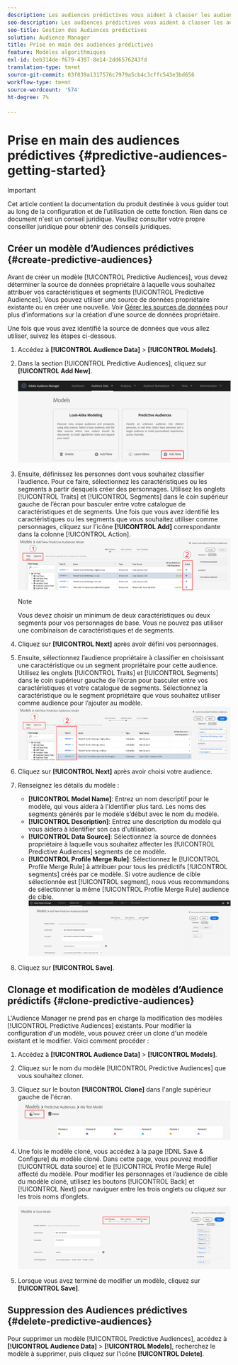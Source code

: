 ```yaml
---
description: Les audiences prédictives vous aident à classer les audiences inconnues en personas distinctes en temps réel à l’aide de la science des données.
seo-description: Les audiences prédictives vous aident à classer les audiences inconnues en personas distinctes en temps réel à l’aide de la science des données.
seo-title: Gestion des Audiences prédictives
solution: Audience Manager
title: Prise en main des audiences prédictives
feature: Modèles algorithmiques
exl-id: beb314de-f679-4397-8e14-2dd6576243fd
translation-type: tm+mt
source-git-commit: 03f039a1317576c7979a5cb4c3cffc543e3bd656
workflow-type: tm+mt
source-wordcount: '574'
ht-degree: 7%

---
```


# Prise en main des audiences prédictives {#predictive-audiences-getting-started}

>[!IMPORTANT]
>Cet article contient la documentation du produit destinée à vous guider tout au long de la configuration et de l’utilisation de cette fonction. Rien dans ce document n&#39;est un conseil juridique. Veuillez consulter votre propre conseiller juridique pour obtenir des conseils juridiques.

## Créer un modèle d’Audiences prédictives {#create-predictive-audiences}

Avant de créer un modèle [!UICONTROL Predictive Audiences], vous devez déterminer la source de données propriétaire à laquelle vous souhaitez attribuer vos caractéristiques et segments [!UICONTROL Predictive Audiences]. Vous pouvez utiliser une source de données propriétaire existante ou en créer une nouvelle. Voir [Gérer les sources de données](https://docs.adobe.com/content/help/en/audience-manager/user-guide/features/data-sources/manage-datasources.html) pour plus d’informations sur la création d’une source de données propriétaire.

Une fois que vous avez identifié la source de données que vous allez utiliser, suivez les étapes ci-dessous.

1. Accédez à **[!UICONTROL Audience Data]** > **[!UICONTROL Models]**.
1. Dans la section [!UICONTROL Predictive Audiences], cliquez sur **[!UICONTROL Add New]**.

   ![smart-persona-add](assets/predictive-audiences-add.png)

1. Ensuite, définissez les personnes dont vous souhaitez classifier l’audience. Pour ce faire, sélectionnez les caractéristiques ou les segments à partir desquels créer des personnages. Utilisez les onglets [!UICONTROL Traits] et [!UICONTROL Segments] dans le coin supérieur gauche de l’écran pour basculer entre votre catalogue de caractéristiques et de segments. Une fois que vous avez identifié les caractéristiques ou les segments que vous souhaitez utiliser comme personnages, cliquez sur l&#39;icône **[!UICONTROL Add]** correspondante dans la colonne [!UICONTROL Action].
   ![smart-persona-select-personas](assets/predictive-audiences-persona.png)
   >[!NOTE]
   >Vous devez choisir un minimum de deux caractéristiques ou deux segments pour vos personnages de base. Vous ne pouvez pas utiliser une combinaison de caractéristiques et de segments.
1. Cliquez sur **[!UICONTROL Next]** après avoir défini vos personnages.
1. Ensuite, sélectionnez l’audience propriétaire à classifier en choisissant une caractéristique ou un segment propriétaire pour cette audience. Utilisez les onglets [!UICONTROL Traits] et [!UICONTROL Segments] dans le coin supérieur gauche de l’écran pour basculer entre vos caractéristiques et votre catalogue de segments. Sélectionnez la caractéristique ou le segment propriétaire que vous souhaitez utiliser comme audience pour l’ajouter au modèle.
   ![smart-persona-select-audience](assets/predictive-audiences-audience.png)
1. Cliquez sur **[!UICONTROL Next]** après avoir choisi votre audience.
1. Renseignez les détails du modèle :
   * **[!UICONTROL Model Name]**: Entrez un nom descriptif pour le modèle, qui vous aidera à l&#39;identifier plus tard. Les noms des segments générés par le modèle s’début avec le nom du modèle.
   * **[!UICONTROL Description]**: Entrez une description du modèle qui vous aidera à identifier son cas d&#39;utilisation.
   * **[!UICONTROL Data Source]**: Sélectionnez la source de données propriétaire à laquelle vous souhaitez affecter les  [!UICONTROL Predictive Audiences] segments de ce modèle.
   * **[!UICONTROL Profile Merge Rule]**: Sélectionnez le  [!UICONTROL Profile Merge Rule] à attribuer pour tous les prédictifs  [!UICONTROL segments] créés par ce modèle. Si votre audience de cible sélectionnée est [!UICONTROL segment], nous vous recommandons de sélectionner la même [!UICONTROL Profile Merge Rule] audience de cible.
      ![prédictive-audiences-save](assets/predictive-audiences-save.png)
1. Cliquez sur **[!UICONTROL Save]**.

## Clonage et modification de modèles d’Audience prédictifs {#clone-predictive-audiences}

L&#39;Audience Manager ne prend pas en charge la modification des modèles [!UICONTROL Predictive Audiences] existants. Pour modifier la configuration d&#39;un modèle, vous pouvez créer un clone d&#39;un modèle existant et le modifier. Voici comment procéder :

1. Accédez à **[!UICONTROL Audience Data]** > **[!UICONTROL Models]**.
2. Cliquez sur le nom du modèle [!UICONTROL Predictive Audiences] que vous souhaitez cloner.
3. Cliquez sur le bouton **[!UICONTROL Clone]** dans l&#39;angle supérieur gauche de l&#39;écran.
   ![prédictive-audiences-clone](assets/predictive-audiences-clone.png)
4. Une fois le modèle cloné, vous accédez à la page [!DNL Save & Configure] du modèle cloné. Dans cette page, vous pouvez modifier [!UICONTROL data source] et le [!UICONTROL Profile Merge Rule] affecté du modèle. Pour modifier les personnages et l’audience de cible du modèle cloné, utilisez les boutons [!UICONTROL Back] et [!UICONTROL Next] pour naviguer entre les trois onglets ou cliquez sur les trois noms d’onglets.

   ![prédictive-audiences-clone-navigate](assets/predictive-audiences-clone-navigate.png)

5. Lorsque vous avez terminé de modifier un modèle, cliquez sur **[!UICONTROL Save]**.

## Suppression des Audiences prédictives {#delete-predictive-audiences}

Pour supprimer un modèle [!UICONTROL Predictive Audiences], accédez à **[!UICONTROL Audience Data]** > **[!UICONTROL Models]**, recherchez le modèle à supprimer, puis cliquez sur l&#39;icône **[!UICONTROL Delete]**.
